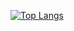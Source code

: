 [![Top Langs](https://github-readme-stats.vercel.app/api/top-langs/?username=felpsg&layout=compact)](https://github.com/felpsg/github-readme-stats)
